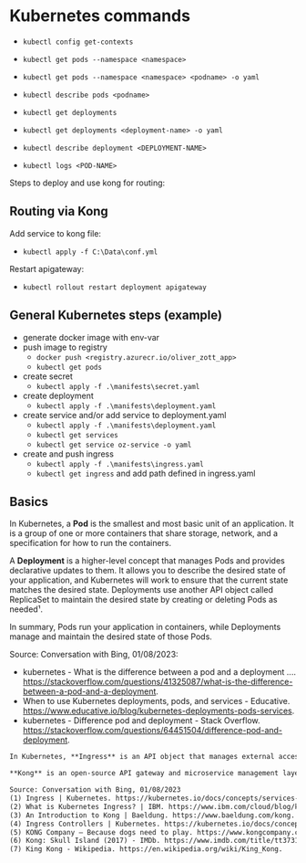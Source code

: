 # Kubernetes commands

- `kubectl config get-contexts`

- `kubectl get pods --namespace <namespace>`
- `kubectl get pods --namespace <namespace> <podname> -o yaml`
- `kubectl describe pods <podname>`

- `kubectl get deployments`
- `kubectl get deployments <deployment-name> -o yaml`
- `kubectl describe deployment <DEPLOYMENT-NAME>`

- `kubectl logs <POD-NAME>`

Steps to deploy and use kong for routing:

## Routing via Kong

Add service to kong file:

- `kubectl apply -f C:\Data\conf.yml`

Restart apigateway:

- `kubectl rollout restart deployment apigateway`

## General Kubernetes steps (example)

- generate docker image with env-var
- push image to registry
  - `docker push <registry.azurecr.io/oliver_zott_app>`
  - `kubectl get pods`
- create secret
  - `kubectl apply -f .\manifests\secret.yaml`
- create deployment
  - `kubectl apply -f .\manifests\deployment.yaml`
- create service and/or add service to deployment.yaml
  - `kubectl apply -f .\manifests\deployment.yaml`
  - `kubectl get services`
  - `kubectl get service oz-service -o yaml`
- create and push ingress
  - `kubectl apply -f .\manifests\ingress.yaml`
  - `kubectl get ingress` and add path defined in ingress.yaml

## Basics

In Kubernetes, a **Pod** is the smallest and most basic unit of an application. It is a group of one or more containers that share storage, network, and a specification for how to run the containers.

A **Deployment** is a higher-level concept that manages Pods and provides declarative updates to them. It allows you to describe the desired state of your application, and Kubernetes will work to ensure that the current state matches the desired state. Deployments use another API object called ReplicaSet to maintain the desired state by creating or deleting Pods as needed¹.

In summary, Pods run your application in containers, while Deployments manage and maintain the desired state of those Pods.

Source: Conversation with Bing, 01/08/2023:  

- kubernetes - What is the difference between a pod and a deployment .... <https://stackoverflow.com/questions/41325087/what-is-the-difference-between-a-pod-and-a-deployment>.
- When to use Kubernetes deployments, pods, and services - Educative. <https://www.educative.io/blog/kubernetes-deployments-pods-services>.
- kubernetes - Difference pod and deployment - Stack Overflow. <https://stackoverflow.com/questions/64451504/difference-pod-and-deployment>.

```md
In Kubernetes, **Ingress** is an API object that manages external access to the services in a cluster, typically via HTTP or HTTPS. Ingress may provide load balancing, SSL termination, and name-based virtual hosting¹. It allows you to easily set up rules for routing traffic without creating a bunch of Load Balancers or exposing each service on the node. This makes it the best option to use in production environments².

**Kong** is an open-source API gateway and microservice management layer. Based on Nginx and the lua-nginx-module (specifically OpenResty), Kong's pluggable architecture makes it flexible and powerful⁷. It can be used as an Ingress Controller in Kubernetes, which reads and processes the Ingress Resource information and usually runs as pods within the Kubernetes cluster².

Source: Conversation with Bing, 01/08/2023
(1) Ingress | Kubernetes. https://kubernetes.io/docs/concepts/services-networking/ingress/.
(2) What is Kubernetes Ingress? | IBM. https://www.ibm.com/cloud/blog/kubernetes-ingress.
(3) An Introduction to Kong | Baeldung. https://www.baeldung.com/kong.
(4) Ingress Controllers | Kubernetes. https://kubernetes.io/docs/concepts/services-networking/ingress-controllers/.
(5) KONG Company – Because dogs need to play. https://www.kongcompany.com/.
(6) Kong: Skull Island (2017) - IMDb. https://www.imdb.com/title/tt3731562/.
(7) King Kong - Wikipedia. https://en.wikipedia.org/wiki/King_Kong.
```

```md
```

```md
```
